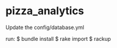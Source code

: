 pizza_analytics
=================

Update the config/database.yml  

run:
$ bundle install
$ rake import
$ rackup
